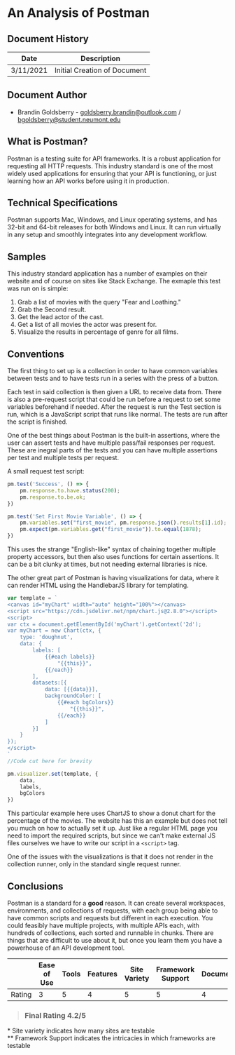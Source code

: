 
# __An Analysis of Postman__

## __Document History__

| Date | Description |
| ------------- | -------------- |
| 3/11/2021 | Initial Creation of Document |

## __Document Author__

* Brandin Goldsberry - goldsberry.brandin@outlook.com / bgoldsberry@student.neumont.edu

## __What is Postman?__

Postman is a testing suite for API frameworks. It is a robust application for requesting all HTTP requests. This industry standard is one of the most widely used applications for ensuring that your API is functioning, or just learning how an API works before using it in production.

## __Technical Specifications__

Postman supports Mac, Windows, and Linux operating systems, and has 32-bit and 64-bit releases for both Windows and Linux. It can run virtually in any setup and smoothly integrates into any development workflow.

## __Samples__

This industry standard application has a number of examples on their website and of course on sites like Stack Exchange. The exmaple this test was run on is simple:

1) Grab a list of movies with the query "Fear and Loathing."
2) Grab the Second result.
3) Get the lead actor of the cast.
4) Get a list of all movies the actor was present for.
5) Visualize the results in percentage of genre for all films.

## __Conventions__

The first thing to set up is a collection in order to have common variables between tests and to have tests run in a series with the press of a button.

Each test in said collection is then given a URL to receive data from. There is also a pre-request script that could be run before a request to set some variables beforehand if needed. After the request is run the Test section is run, which is a JavaScript script that runs like normal. The tests are run after the script is finished.  

One of the best things about Postman is the built-in assertions, where the user can assert tests and have multiple pass/fail responses per request. These are inegral parts of the tests and you can have multiple assertions per test and multiple tests per request.

A small request test script:  

```JavaScript
pm.test('Success', () => {
    pm.response.to.have.status(200);
    pm.response.to.be.ok;
})

pm.test('Set First Movie Variable', () => {
    pm.variables.set("first_movie", pm.response.json().results[1].id);
    pm.expect(pm.variables.get("first_movie")).to.equal(1878);
})
```

This uses the strange "English-like" syntax of chaining together multiple property accessors, but then also uses functions for certain assertions. It can be a bit clunky at times, but not needing external libraries is nice.  

The other great part of Postman is having visualizations for data, where it can render HTML using the HandlebarJS library for templating.  

```JavaScript
var template = `
<canvas id="myChart" width="auto" height="100%"></canvas>
<script src="https://cdn.jsdelivr.net/npm/chart.js@2.8.0"></script>
<script>
var ctx = document.getElementById('myChart').getContext('2d');
var myChart = new Chart(ctx, {
    type: 'doughnut',
    data: {
        labels: [
            {{#each labels}}
                "{{this}}",
            {{/each}}
        ],
        datasets:[{
            data: [{{data}}],
            backgroundColor: [
                {{#each bgColors}}
                    "{{this}}",
                {{/each}}
            ]
        }]
    }
});
</script>
`
//Code cut here for brevity

pm.visualizer.set(template, {
    data,
    labels,
    bgColors
})
```

This particular example here uses ChartJS to show a donut chart for the percentage of the movies. The website has this an example but does not tell you much on how to actually set it up. Just like a regular HTML page you need to import the required scripts, but since we can't make external JS files ourselves we have to write our script in a `<script>` tag.  

One of the issues with the visualizations is that it does not render in the collection runner, only in the standard single request runner.  

## __Conclusions__

Postman is a standard for a **good** reason. It can create several workspaces, environments, and collections of requests, with each group being able to have common scripts and requests but different in each execution. You could feasibly have multiple projects, with multiple APIs each, with hundreds of collections, each sorted and runnable in chunks. There are things that are difficult to use about it, but once you learn them you have a powerhouse of an API development tool.  

|  | Ease of Use | Tools | Features | Site Variety | Framework Support | Documentation |
| - | - | - | - | - | - | - |
| Rating | 3 | 5 | 4 | 5 | 5 | 4 |

> ### **Final Rating** 4.2/5

\* Site variety indicates how many sites are testable  
\*\* Framework Support indicates the intricacies in which frameworks are testable
